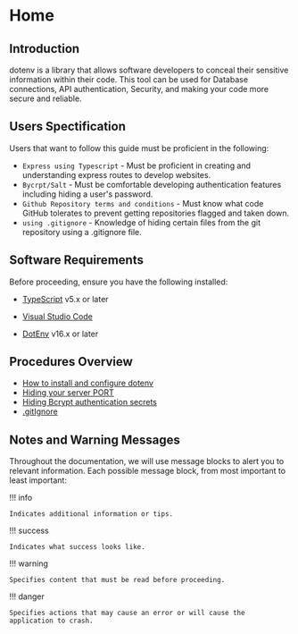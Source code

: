 # Home

## Introduction

dotenv is a library that allows software developers to conceal their
sensitive information within their code. This tool can be used for Database connections,
API authentication, Security, and making your code
more secure and reliable.

## Users Spectification

Users that want to follow this guide must be proficient in the following:

- `Express using Typescript` - Must be proficient in creating and understanding express routes to develop websites.
- `Bycrpt/Salt` - Must be comfortable developing authentication features including hiding a user's password.
- `Github Repository terms and conditions` - Must know what code GitHub tolerates to prevent getting repositories flagged and taken down.
- `using .gitignore` - Knowledge of hiding certain files from the git repository using a .gitignore file.

## Software Requirements

Before proceeding, ensure you have the following installed:

- [TypeScript](https://www.typescriptlang.org/) v5.x or later

- [Visual Studio Code](https://code.visualstudio.com/)

- [DotEnv](https://www.npmjs.com/package/dotenv) v16.x or later

## Procedures Overview

- [How to install and configure dotenv]()
- [Hiding your server PORT]()
- [Hiding Bcrypt authentication secrets]()
- [.gitIgnore]()

## Notes and Warning Messages

Throughout the documentation, we will use message blocks to alert you to relevant information. Each possible message block, from most important to least important:

!!! info

    Indicates additional information or tips.

!!! success

    Indicates what success looks like.

!!! warning

    Specifies content that must be read before proceeding.

!!! danger

    Specifies actions that may cause an error or will cause the application to crash.
